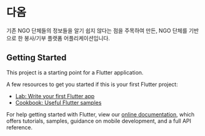 # 다옴

기존 NGO 단체들의 정보들을 알기 쉽지 않다는 점을 주목하여 만든, NGO 단체를 기반으로 한 봉사/기부 플랫폼 어플리케이션입니다.

## Getting Started

This project is a starting point for a Flutter application.

A few resources to get you started if this is your first Flutter project:

- [Lab: Write your first Flutter app](https://flutter.dev/docs/get-started/codelab)
- [Cookbook: Useful Flutter samples](https://flutter.dev/docs/cookbook)

For help getting started with Flutter, view our
[online documentation](https://flutter.dev/docs), which offers tutorials,
samples, guidance on mobile development, and a full API reference.
